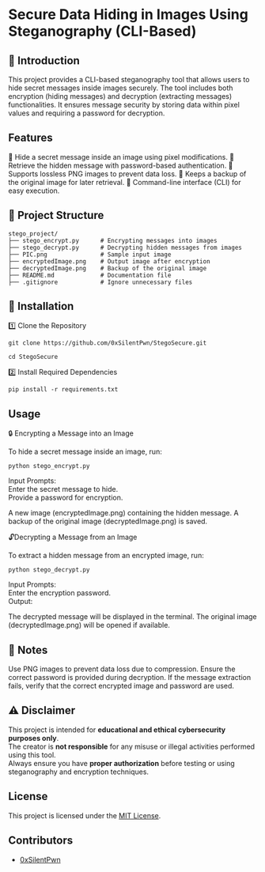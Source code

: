 # Secure Data Hiding in Images Using Steganography (CLI-Based)

## 🔐 Introduction
This project provides a CLI-based steganography tool that allows users to hide secret messages inside images securely. 
The tool includes both encryption (hiding messages) and decryption (extracting messages) functionalities. 
It ensures message security by storing data within pixel values and requiring a password for decryption.

## Features
🔹 Hide a secret message inside an image using pixel modifications.
🔹 Retrieve the hidden message with password-based authentication.
🔹 Supports lossless PNG images to prevent data loss.
🔹 Keeps a backup of the original image for later retrieval.
🔹 Command-line interface (CLI) for easy execution.

## 📂 Project Structure

```plaintext
stego_project/
├── stego_encrypt.py      # Encrypting messages into images
├── stego_decrypt.py      # Decrypting hidden messages from images
├── PIC.png               # Sample input image
├── encryptedImage.png    # Output image after encryption
├── decryptedImage.png    # Backup of the original image
├── README.md             # Documentation file
├── .gitignore            # Ignore unnecessary files
```


## 📌 Installation
1️⃣ Clone the Repository

`git clone https://github.com/0xSilentPwn/StegoSecure.git`

`cd StegoSecure`

2️⃣ Install Required Dependencies

`pip install -r requirements.txt`

## Usage
🔒 Encrypting a Message into an Image  

To hide a secret message inside an image, run:  

`python stego_encrypt.py`  

Input Prompts:  
Enter the secret message to hide.  
Provide a password for encryption.

A new image (encryptedImage.png) containing the hidden message.
A backup of the original image (decryptedImage.png) is saved.

🔓Decrypting a Message from an Image

To extract a hidden message from an encrypted image, run:

`python stego_decrypt.py`

Input Prompts:  
Enter the encryption password.  
Output:

The decrypted message will be displayed in the terminal.
The original image (decryptedImage.png) will be opened if available.

## 📜 Notes
Use PNG images to prevent data loss due to compression.
Ensure the correct password is provided during decryption.
If the message extraction fails, verify that the correct encrypted image and password are used.

## ⚠️ Disclaimer
This project is intended for **educational and ethical cybersecurity purposes only**.  
The creator is **not responsible** for any misuse or illegal activities performed using this tool.  
Always ensure you have **proper authorization** before testing or using steganography and encryption techniques.

## License
This project is licensed under the [MIT License](LICENSE).

## Contributors
- [0xSilentPwn](https://github.com/0xSilentPwn)
